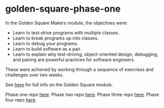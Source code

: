 # golden-square-phase-one

In the Golden Square Makers module, the objectives were:

- Learn to test-drive programs with multiple classes.
- Learn to break programs up into classes.
- Learn to debug your programs.
- Learn to build software as a pair.
- Learn to explain why test-driving, object-oriented design, debugging, and pairing are powerful practices for software engineers.

These were achieved by working through a sequence of exercises and challenges over two weeks.

See [here](https://github.com/makersacademy/golden-square) for full info on the Golden Square module.

Phase one repo [here](https://github.com/atcq9876/golden-square-phase-one).
Phase two repo [here](https://github.com/atcq9876/golden-square-phase-two).
Phase three repo [here](https://github.com/atcq9876/golden-square-phase-three).
Phase four repo [here](https://github.com/atcq9876/golden-square-phase-four).
